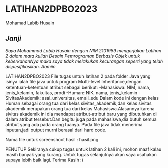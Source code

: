 # LATIHAN2DPBO2023
Mohamad Labib Husain

## *Janji*
*Saya Mohammad Labib Husain dengan NIM 2101989 mengerjakan Latihan 2 dalam mata kuliah Desain Pemrograman Berbasis Objek untuk keberkahanNya maka saya tidak melakukan kecurangan seperti yang telah dispesifikasikan. Aamiin.*

LATIHAN2DPBO2023 File tugas untuh latihan 2 pada folder Java yang isinya ialah file java untuk program Multi-level Inheritance,dengan ketentuan-ketentuan atribut sebagai berikut:
  -Mahasiswa: NIM, nama, jenis_kelamin, fakultas, prodi
  -Human: NIK, nama, jenis_kelamin
  -SivitasAkademik: asal_universitas, email_edu
Dalam kode ini dengan kelas Human sebagai orang tua dari kelas sivitas_akademik,dan kelas sivitas akademik merupakan orang tua dari kelas Mahasiswa.Alasannya karena sivitas akademik ini dia mendapat atribut-atribut baru yang dibutuhkan di dalam atribut tersebut.Dan begitu juga pada mahasiswa,dia butuh semua atribut yang ada pada orang tuanya.
Pada file java tidak menerima inputan,jadi output murni berasal dari hard code.

 Nama file untuk screenshoot hasil : hasil.png

PENUTUP Sekiranya cukup tugas untuk latihan 2 kali ini, mohon maaf kalau masih banyak yang kurang. Untuk tugas selanjutnya akan saya usahakan supaya lebih baik lagi. Terima Kasih :)
